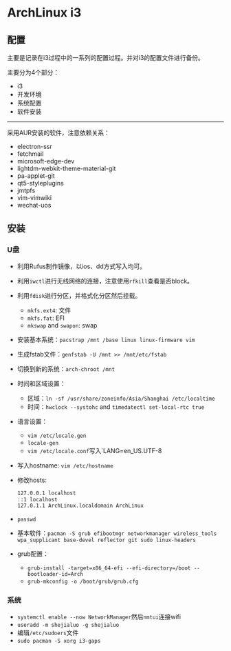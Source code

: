 # ArchLinux i3

## 配置

主要是记录在i3过程中的一系列的配置过程。并对i3的配置文件进行备份。

主要分为4个部分：

+ i3
+ 开发环境
+ 系统配置
+ 软件安装

---

采用AUR安装的软件，注意依赖关系：

+ electron-ssr
+ fetchmail
+ microsoft-edge-dev
+ lightdm-webkit-theme-material-git
+ pa-applet-git
+ qt5-styleplugins
+ jmtpfs
+ vim-vimwiki
+ wechat-uos

## 安装

### U盘

+ 利用Rufus制作镜像，以ios、dd方式写入均可。
+ 利用`iwctl`进行无线网络的连接，注意使用`rfkill`查看是否block。
+ 利用`fdisk`进行分区，并格式化分区然后挂载。
  + `mkfs.ext4`: 文件
  + `mkfs.fat`: EFI
  + `mkswap` and `swapon`: swap
+ 安装基本系统：`pacstrap /mnt /base linux linux-firmware vim`
+ 生成fstab文件：`genfstab -U /mnt >> /mnt/etc/fstab`
+ 切换到新的系统：`arch-chroot /mnt`
+ 时间和区域设置：
  + 区域：`ln -sf /usr/share/zoneinfo/Asia/Shanghai /etc/localtime`
  + 时间：`hwclock --systohc` and `timedatectl set-local-rtc true`
+ 语言设置：
  + `vim /etc/locale.gen`
  + `locale-gen`
  + `vim /etc/locale.conf`写入`LANG=en_US.UTF-8
+ 写入hostname: `vim /etc/hostname`
+ 修改hosts:

  ```txt
  127.0.0.1 localhost
  ::1 localhost
  127.0.1.1 ArchLinux.localdomain ArchLinux
  ```

+ `passwd`
+ 基本软件：`pacman -S grub efibootmgr networkmanager wireless_tools wpa_supplicant base-devel reflector git sudo linux-headers`
+ grub配置：
  + `grub-install -target=x86_64-efi --efi-directory=/boot --bootloader-id=Arch`
  + `grub-mkconfig -o /boot/grub/grub.cfg`

### 系统

+ `systemctl enable --now NetworkManager`然后`nmtui`连接wifi
+ `useradd -m shejialuo -g shejialuo`
+ 编辑`/etc/sudoers`文件
+ `sudo pacman -S xorg i3-gaps`
